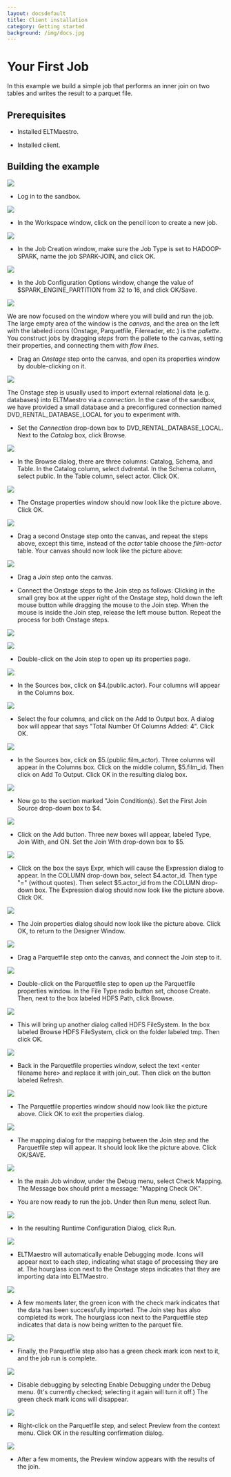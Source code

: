 ```yaml
---
layout: docsdefault
title: Client installation
category: Getting started
background: /img/docs.jpg
---
```




# Your First Job

In this example we build a simple job that performs an inner join on two tables and writes the result to a parquet file.


## Prerequisites

-   Installed ELTMaestro.

-   Installed client.

##  Building the example

![](media/eltm-login.jpg)

- Log in to the sandbox.

![](media/workspace.jpg)

- In the Workspace window, click on the pencil icon to create a new job.

![](media/job-creation.jpg)

- In the Job Creation window, make sure the Job Type is set to HADOOP-SPARK, name the job SPARK-JOIN, and click OK.

![](media/job-configuration.jpg)

- In the Job Configuration Options window, change the value of $SPARK_ENGINE_PARTITION from 32 to 16, and click OK/Save.

![](media/empty-designer-window.jpg)

We are now focused on the window where you will build and run the job.  The large empty area of the window is the *canvas*, and the
area on the left with the labeled icons (Onstage, Parquetfile, Filereader, etc.) is the *pallette*.  You construct jobs by dragging
*steps* from the pallete to the canvas, setting their properties, and connecting them with *flow lines*.

- Drag an *Onstage* step onto the canvas, and open its properties window by double-clicking on it.

![](media/onstage-properties.jpg)

The Onstage step is usually used to import external relational data (e.g. databases) into ELTMaestro via a *connection*.  In the case
of the sandbox, we have provided a small database and a preconfigured connection named DVD_RENTAL_DATABASE_LOCAL for you to experiment
with.

- Set the *Connection* drop-down box to DVD_RENTAL_DATABASE_LOCAL.  Next to the *Catalog* box, click Browse.

![](media/onstage-browse.jpg)

- In the Browse dialog, there are three columns: Catalog, Schema, and Table.  In the Catalog column, select dvdrental.  In the Schema
column, select public.  In the Table column, select actor.  Click OK.

![](media/onstage-properties2.jpg)

- The Onstage properties window should now look like the picture above.  Click OK.

![](media/designer-window1.jpg)

- Drag a second Onstage step onto the canvas, and repeat the steps above, except this time, instead of the *actor* table choose the
*film-actor* table.  Your canvas should now look like the picture above:

![](media/designer-window2.jpg)

- Drag a *Join* step onto the canvas.

- Connect the Onstage steps to the Join step as follows:  Clicking in the small grey box at the upper right of the Onstage step, hold down
the left mouse button while dragging the mouse to the Join step.  When the mouse is inside the Join step, release the left mouse button.  Repeat the
process for both Onstage steps.

![](media/designer-window3.jpg)

![](media/join-properties.jpg)

- Double-click on the Join step to open up its properties page.

![](media/join-properties1.jpg)

- In the Sources box, click on $4.(public.actor).  Four columns will appear in the Columns box.

![](media/join-properties2.jpg)

- Select the four columns, and click on the Add to Output box.  A dialog box will appear that says "Total Number Of Columns Added: 4".  Click OK.

![](media/join-properties3.jpg)

- In the Sources box, click on $5.(public.film_actor).  Three columns will appear in the Columns box. Click on the middle column, $5.film_id.  Then
click on Add To Output.  Click OK in the resulting dialog box.

![](media/join-properties4.jpg)

- Now go to the section marked "Join Condition(s).  Set the First Join Source drop-down box to $4.

![](media/join-properties5.jpg)

- Click on the Add button.  Three new boxes will appear, labeled Type, Join With, and ON.  Set the Join With drop-down box to $5.

![](media/expression-dialog.jpg)

- Click on the box the says Expr, which will cause the Expression dialog to appear.  In the COLUMN drop-down box, select $4.actor_id.  Then type "="
(without quotes).  Then select $5.actor_id from the COLUMN drop-down box.  The Expression dialog should now look like the picture above.  Click OK.

![](media/join-properties6.jpg)

- The Join properties dialog should now look like the picture above.  Click OK, to return to the Designer Window.

![](media/designer-window4.jpg)

- Drag a Parquetfile step onto the canvas, and connect the Join step to it.

![](media/parquetfile-properties.jpg)

- Double-click on the Parquetfile step to open up the Parquetfile properties window.  In the File Type radio button set, choose Create.  Then, next to
the box labeled HDFS Path, click Browse.

![](media/HDFS-filesystem.jpg)

- This will bring up another dialog called HDFS FileSystem.  In the box labeled Browse HDFS FileSystem, click on the folder labeled tmp. Then click OK.

![](media/parquetfile-properties1.jpg)

- Back in the Parquetfile properties window, select the text \<enter filename here\> and replace it with join_out.  Then click on the button labeled Refresh.

![](media/parquetfile-properties2.jpg)

- The Parquetfile properties window should now look like the picture above.  Click OK to exit the properties dialog.

![](media/mapping-dialog.jpg)

- The mapping dialog for the mapping between the Join step and the Parquetfile step will appear.  It should look like the picture above.  Click OK/SAVE.

![](media/designer-window5.jpg)

- In the main Job window, under the Debug menu, select Check Mapping.  The Message box should print a message: "Mapping Check OK".

- You are now ready to run the job.  Under then Run menu, select Run.

![](media/runtime-configuration-confirmation.jpg)

- In the resulting Runtime Configuration Dialog, click Run.

![](media/running1.jpg)

- ELTMaestro will automatically enable Debugging mode.  Icons will appear next to each step, indicating what stage of processing they are at.  The hourglass
icon next to the Onstage steps indicates that they are importing data into ELTMaestro.

![](media/running2.jpg)

- A few moments later, the green icon with the check mark indicates that the data has been successfully imported.  The Join step has also completed its work.
The hourglass icon next to the Parquetfile step indicates that data is now being written to the parquet file.

![](media/running3.jpg)

- Finally, the Parquetfile step also has a green check mark icon next to it, and the job run is complete.

![](media/diasble-debugging.jpg)

- Disable debugging by selecting Enable Debugging under the Debug menu.  (It's currently checked; selecting it again will turn it off.)  The green check mark icons will disappear.

![](media/preview-confirmation.jpg)

- Right-click on the Parquetfile step, and select Preview from the context menu.  Click OK in the resulting confirmation dialog.

![](media/preview.jpg)

- After a few moments, the Preview window appears with the results of the join.

